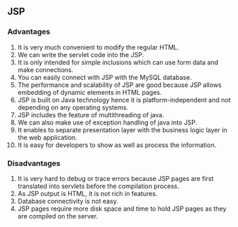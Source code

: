 ## JSP

### Advantages
1. It is very much convenient to modify the regular HTML.
2. We can write the servlet code into the JSP.
3. It is only intended for simple inclusions which can use form data and make connections.
4. You can easily connect with JSP with the MySQL database.
5. The performance and scalability of JSP are good because JSP allows embedding of dynamic elements in HTML pages.
6. JSP is built on Java technology hence it is platform-independent and not depending on any operating systems.
7. JSP includes the feature of multithreading of java.
8. We can also make use of exception handling of java into JSP.
9. It enables to separate presentation layer with the business logic layer in the web application.
10. It is easy for developers to show as well as process the information.

### Disadvantages
1. It is very hard to debug or trace errors because JSP pages are first translated into servlets before the compilation process.
2. As JSP output is HTML, it is not rich in features.
3. Database connectivity is not easy.
4. JSP pages require more disk space and time to hold JSP pages as they are compiled on the server.